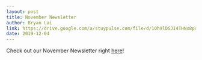 ```yaml
---
layout: post
title: November Newsletter
author: Bryan Lai
link: https://drive.google.com/a/stuypulse.com/file/d/1Oh9lDSJI4THNx8poKEuuucSPnozhJWYK/view?usp=sharing
date: 2019-12-04
---
```

Check out our November Newsletter right [here](https://drive.google.com/a/stuypulse.com/file/d/1Oh9lDSJI4THNx8poKEuuucSPnozhJWYK/view?usp=sharing)!
